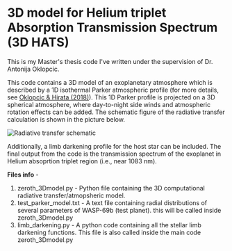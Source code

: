 # **3D** model for **H**elium triplet **A**bsorption **T**ransmission **S**pectrum (3D HATS)

This is my Master's thesis code I've written under the supervision of Dr. Antonija Oklopcic. 

This code contains a 3D model of an exoplanetary atmosphere which is described by a 1D isothermal Parker atmospheric profile (for more details, see [Oklopcic & Hirata (2018)](https://iopscience.iop.org/article/10.3847/2041-8213/aaada9)). This 1D Parker profile is projected on a 3D spherical atmosphere, where day-to-night side winds and atmospheric rotation effects can be added. The schematic figure of the radiative transfer calculation is shown in the picture below. 

![Radiative transfer schematic](https://github.com/krsna336/3D_model_He_trip/blob/main/schematic_rt.png?raw=true)


Additionally, a limb darkening profile for the host star can be included. The final output from the code is the transmission spectrum of the exoplanet in Helium absoprtion triplet region (i.e., near 1083 nm).


**Files info** -
1. zeroth_3Dmodel.py -  Python file containing the 3D computational radiative transfer/atmopsheric model. 
2. test_parker_model.txt - A text file containing radial distributions of several parameters of WASP-69b (test planet). this will be called inside zeroth_3Dmodel.py
3. limb_darkening.py - A python code containing all the stellar limb darkening functions. This file is also called inside the main code zeroth_3Dmodel.py
